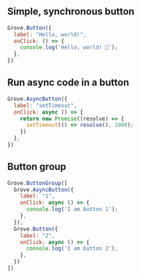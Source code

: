 ## Simple, synchronous button
```javascript
Grove.Button({
  label: "Hello, world!",
  onClick: () => {
    console.log('Hello, world! 🧙');
  },
})
```

## Run async code in a button
```javascript
Grove.AsyncButton({
  label: "setTimeout",
  onClick: async () => {
    return new Promise((resolve) => {
      setTimeout(() => resolve(), 1000);
    })
  },
})
```

## Button group
```javascript
Grove.ButtonGroup([
  Grove.AsyncButton({
    label: "1",
    onClick: async () => {
      console.log('I am button 1');
    },
  }),
  Grove.Button({
    label: "2",
    onClick: async () => {
      console.log('I am button 2'),
    },
  })
])
```
